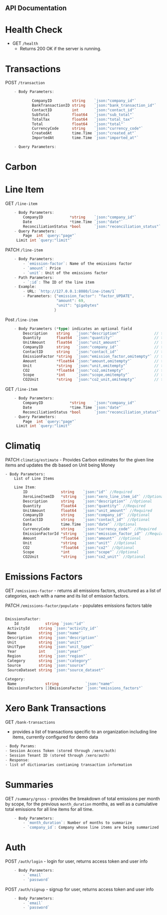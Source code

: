 ## API Documentation

# Health Check

- GET `/health`
  - Returns 200 OK if the server is running.

# Transactions

POST `/transaction`

```go
    - Body Parameters:

            CompanyID         string    `json:"company_id"`
            BankTransactionID string    `json:"bank_transaction_id"`
            ContactID         int       `json:"contact_id"`
            SubTotal          float64   `json:"sub_total"`
            TotalTax          float64   `json:"total_tax"`
            Total             float64   `json:"total"`
            CurrencyCode      string    `json:"currency_code"`
            CreatedAt         time.Time `json:"created_at"`
            ImportedAt        time.Time `json:"imported_at"`

    - Query Parameters:
```

# Carbon

# Line Item

GET `/line-item`

```go
    - Body Parameters:
        CompanyID            *string    `json:"company_id"`
        Date                 *time.Time `json:"date"`
        ReconciliationStatus *bool      `json:"reconciliation_status"`
    - Query Parameters:
        Page  int `query:"page"`
     Limit int `query:"limit"`

```

PATCH `/line-item`

```go
    - Body Parameters:
        - `emission-factor`: Name of the emissions factor
        - `amount`: Price
        - `unit`: Unit of the emissions factor
    - Path Parameters:
        - `:id`: The ID of the line item
    - Example:
        - URL: `http://127.0.0.1:8080/line-item/1`
        - Parameters: {"emission_factor": "factor_UPDATE",
                       "amount": 69,
                       "unit": "gigabytes"
                      }
```

Post `/line-item`

```go
    - Body Parameters (*type) indicates an optional field
        Description    string   `json:"description"`               // the description for a line item, non-empty
        Quantity       float64  `json:"quantity"`                  // the quantity of items purchased, >= 0
        UnitAmount     float64  `json:"unit_amount"`               // the price, >= 0
        CompanyID      string   `json:"company_id"`                // the id of the associated company, uuid
        ContactID      string   `json:"contact_id"`                // the id of the associated contact, uuid
        EmissionFactor *string  `json:"emission_factor,omitempty"` // the emission factor as known by climatiq
        Amount         *float64 `json:"amount,omitempty"`          // the amount of the emission factor, >= 0
        Unit           *string  `json:"unit,omitempty"`            // the unit of the emission factor
        CO2            *float64 `json:"co2,omitempty"`             // the amount of CO2, >= 0
        Scope          *int     `json:"scope,omitempty"`           // the scope of the line-item
        CO2Unit        *string  `json:"co2_unit,omitempty"`        // the unit of CO2
```

GET `/line-item`

```go
    - Body Parameters:
        CompanyID            *string    `json:"company_id"`
        Date                 *time.Time `json:"date"`
        ReconciliationStatus *bool      `json:"reconciliation_status"`
    - Query Parameters:
        Page  int `query:"page"`
     Limit int `query:"limit"`

```

# Climatiq

PATCH `climatiq/estimate`
    - Provides Carbon estimates for the given line items and updates the db based on Unit being Money

    - Body Parameters:
        List of Line Items

```go
    Line Item:
        ID               string    `json:"id"` //Required
        XeroLineItemID   *string   `json:"xero_line_item_id"` //Optional
        Description      string    `json:"description"` //Optional
        Quantity         float64   `json:"quantity"` //Required
        UnitAmount       float64   `json:"unit_amount"` //Required
        CompanyID        string    `json:"company_id"` //Optional
        ContactID        string    `json:"contact_id"` //Optional
        Date             time.Time `json:"date"` //Optional
        CurrencyCode     string    `json:"currency_code"` //Required
        EmissionFactorId *string   `json:"emission_factor_id"` //Required
        Amount           *float64  `json:"amount"` //Optional
        Unit             *string   `json:"unit"` //Optional
        CO2              *float64  `json:"co2"` //Optional
        Scope            *int      `json:"scope"` //Optional
        CO2Unit          *string   `json:"co2_unit"` //Optional
```

# Emissions Factors

GET `/emissions-factor`
    - returns all emissions factors, structured as a list of categories, each with a name and its list of emission factors.

PATCH `/emissions-factor/populate`
    - populates emissions factors table

```go

EmissionsFactor:
    Id            string `json:"id"`
 ActivityId    string `json:"activity_id"`
 Name          string `json:"name"`
 Description   string `json:"description"`
 Unit          string `json:"unit"`
 UnitType      string `json:"unit_type"`
 Year          int    `json:"year"`
 Region        string `json:"region"`
 Category      string `json:"category"`
 Source        string `json:"source"`
 SourceDataset string `json:"source_dataset"`

Category:
 Name             string            `json:"name"`
 EmissionsFactors []EmissionsFactor `json:"emissions_factors"`

```

# Xero Bank Transactions

GET `/bank-transactions`

- provides a list of transactions specific to an organization including line items, currently configured for demo data

 ``` go
- Body Params:
 - Session Access Token (stored through /xero/auth)
 - Session Tenant ID (stored through /xero/auth)
- Response:
 - list of dictionaries contianing transaction information
```

# Summaries

GET `/summary/gross`
    - provides the breakdown of total emissions per month by scope, for the previous `month_duration` months, as well as a cumulative total emissions for all line items for all time.

```go
    - Body Parameters:
        - `month_duration`: Number of months to summarize
        - `company_id`: Company whose line items are being summarized
```

# Auth

POST `/auth/login`
    - login for user, returns access token and user info

```go
    - Body Parameters:
        - `email`
        - `password`
```

POST `/auth/signup`
    - signup for user, returns access token and user info

```go
    - Body Parameters:
        - `email`
        - `password`
```
